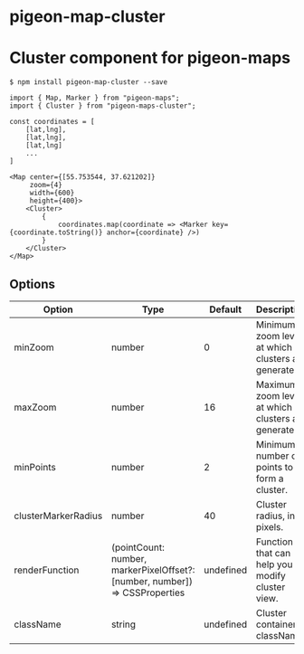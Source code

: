 # pigeon-map-cluster 
# Cluster component for pigeon-maps


```
$ npm install pigeon-map-cluster --save
```

```
import { Map, Marker } from "pigeon-maps";
import { Cluster } from "pigeon-maps-cluster";

const coordinates = [
    [lat,lng],
    [lat,lng],
    [lat,lng]
    ...
]

<Map center={[55.753544, 37.621202]}
     zoom={4}
     width={600}
     height={400}>
    <Cluster>
        {
            coordinates.map(coordinate => <Marker key={coordinate.toString()} anchor={coordinate} />)
        }
    </Cluster>
</Map>
```

## Options

| Option              | Type                                                                        | Default   | Description                                                       |
|---------------------|-----------------------------------------------------------------------------|-----------|-------------------------------------------------------------------|
| minZoom             | number                                                                      | 0         | Minimum zoom level at which clusters are generated.               |
| maxZoom             | number                                                                      | 16        | Maximum zoom level at which clusters are generated.               |
| minPoints           | number                                                                      | 2         | Minimum number of points to form a cluster.                       |
| clusterMarkerRadius | number                                                                      | 40        | Cluster radius, in pixels.                                        |
| renderFunction      | (pointCount: number, markerPixelOffset?: [number, number]) => CSSProperties | undefined | Function that can help you to modify cluster view.       |
| className       | string                                                                          | undefined | Cluster container className.                             |


